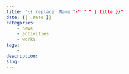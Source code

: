 ```yaml
---
title: "{{ replace .Name "-" " " | title }}"
date: {{ .Date }}
categories:
    - news
    - activities
    - works
tags:
    -
description:
slug:
---
```


